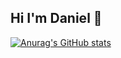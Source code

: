 ## Hi I'm Daniel 👋

[![Anurag's GitHub stats](https://readme-danielcadev.vercel.app/api?username=danielcadev)](https://github.com/anuraghazra/github-readme-stats)
